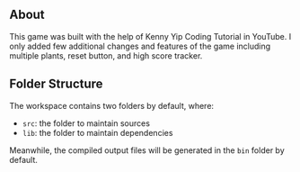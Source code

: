 ## About

This game was built with the help of Kenny Yip Coding Tutorial in YouTube. I only added few additional changes and features of the game including multiple plants, reset button, and high score tracker.

## Folder Structure

The workspace contains two folders by default, where:

- `src`: the folder to maintain sources
- `lib`: the folder to maintain dependencies

Meanwhile, the compiled output files will be generated in the `bin` folder by default.
